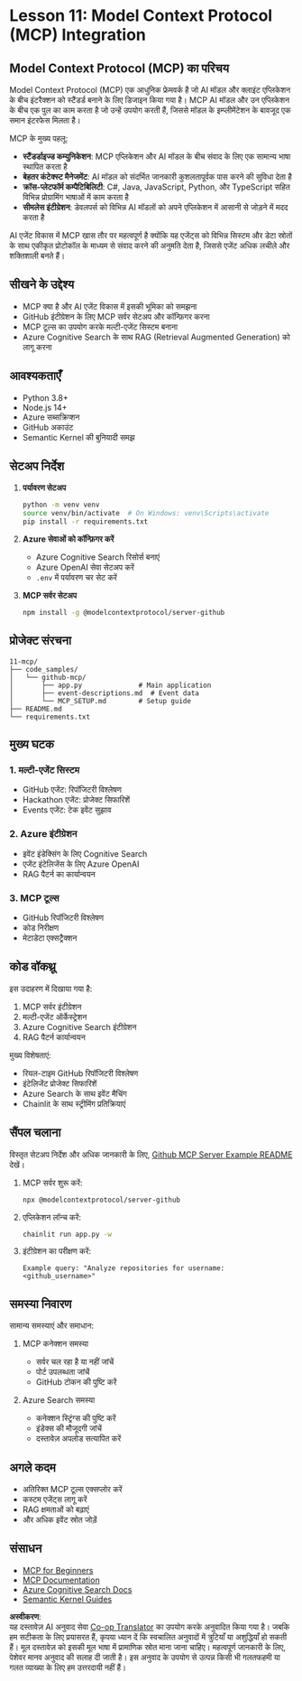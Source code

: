 <!--
CO_OP_TRANSLATOR_METADATA:
{
  "original_hash": "bbce3572338711aeab758506379ab716",
  "translation_date": "2025-05-21T09:39:24+00:00",
  "source_file": "11-mcp/README.md",
  "language_code": "hi"
}
-->
# Lesson 11: Model Context Protocol (MCP) Integration

## Model Context Protocol (MCP) का परिचय

Model Context Protocol (MCP) एक आधुनिक फ्रेमवर्क है जो AI मॉडल और क्लाइंट एप्लिकेशन के बीच इंटरैक्शन को स्टैंडर्ड बनाने के लिए डिजाइन किया गया है। MCP AI मॉडल और उन एप्लिकेशन के बीच एक पुल का काम करता है जो उन्हें उपयोग करती हैं, जिससे मॉडल के इम्प्लीमेंटेशन के बावजूद एक समान इंटरफेस मिलता है।

MCP के मुख्य पहलू:

- **स्टैंडर्डाइज्ड कम्युनिकेशन**: MCP एप्लिकेशन और AI मॉडल के बीच संवाद के लिए एक सामान्य भाषा स्थापित करता है
- **बेहतर कंटेक्स्ट मैनेजमेंट**: AI मॉडल को संदर्भित जानकारी कुशलतापूर्वक पास करने की सुविधा देता है
- **क्रॉस-प्लेटफॉर्म कम्पैटिबिलिटी**: C#, Java, JavaScript, Python, और TypeScript सहित विभिन्न प्रोग्रामिंग भाषाओं में काम करता है
- **सीमलेस इंटीग्रेशन**: डेवलपर्स को विभिन्न AI मॉडलों को अपने एप्लिकेशन में आसानी से जोड़ने में मदद करता है

AI एजेंट विकास में MCP खास तौर पर महत्वपूर्ण है क्योंकि यह एजेंट्स को विभिन्न सिस्टम और डेटा स्रोतों के साथ एकीकृत प्रोटोकॉल के माध्यम से संवाद करने की अनुमति देता है, जिससे एजेंट अधिक लचीले और शक्तिशाली बनते हैं।

## सीखने के उद्देश्य
- MCP क्या है और AI एजेंट विकास में इसकी भूमिका को समझना
- GitHub इंटीग्रेशन के लिए MCP सर्वर सेटअप और कॉन्फ़िगर करना
- MCP टूल्स का उपयोग करके मल्टी-एजेंट सिस्टम बनाना
- Azure Cognitive Search के साथ RAG (Retrieval Augmented Generation) को लागू करना

## आवश्यकताएँ
- Python 3.8+
- Node.js 14+
- Azure सब्सक्रिप्शन
- GitHub अकाउंट
- Semantic Kernel की बुनियादी समझ

## सेटअप निर्देश

1. **पर्यावरण सेटअप**
   ```bash
   python -m venv venv
   source venv/bin/activate  # On Windows: venv\Scripts\activate
   pip install -r requirements.txt
   ```

2. **Azure सेवाओं को कॉन्फ़िगर करें**
   - Azure Cognitive Search रिसोर्स बनाएं
   - Azure OpenAI सेवा सेटअप करें
   - `.env` में पर्यावरण चर सेट करें

3. **MCP सर्वर सेटअप**
   ```bash
   npm install -g @modelcontextprotocol/server-github
   ```

## प्रोजेक्ट संरचना

```
11-mcp/
├── code_samples/
│   └── github-mcp/
│       ├── app.py              # Main application
│       ├── event-descriptions.md  # Event data
│       └── MCP_SETUP.md        # Setup guide
├── README.md
└── requirements.txt
```

## मुख्य घटक

### 1. मल्टी-एजेंट सिस्टम
- GitHub एजेंट: रिपॉजिटरी विश्लेषण
- Hackathon एजेंट: प्रोजेक्ट सिफारिशें
- Events एजेंट: टेक इवेंट सुझाव

### 2. Azure इंटीग्रेशन
- इवेंट इंडेक्सिंग के लिए Cognitive Search
- एजेंट इंटेलिजेंस के लिए Azure OpenAI
- RAG पैटर्न का कार्यान्वयन

### 3. MCP टूल्स
- GitHub रिपॉजिटरी विश्लेषण
- कोड निरीक्षण
- मेटाडेटा एक्सट्रैक्शन

## कोड वॉकथ्रू

इस उदाहरण में दिखाया गया है:
1. MCP सर्वर इंटीग्रेशन
2. मल्टी-एजेंट ऑर्केस्ट्रेशन
3. Azure Cognitive Search इंटीग्रेशन
4. RAG पैटर्न कार्यान्वयन

मुख्य विशेषताएं:
- रियल-टाइम GitHub रिपॉजिटरी विश्लेषण
- इंटेलिजेंट प्रोजेक्ट सिफारिशें
- Azure Search के साथ इवेंट मैचिंग
- Chainlit के साथ स्ट्रीमिंग प्रतिक्रियाएं

## सैंपल चलाना

विस्तृत सेटअप निर्देश और अधिक जानकारी के लिए, [Github MCP Server Example README](./code_samples/github-mcp/README.md) देखें।

1. MCP सर्वर शुरू करें:
   ```bash
   npx @modelcontextprotocol/server-github
   ```

2. एप्लिकेशन लॉन्च करें:
   ```bash
   chainlit run app.py -w
   ```

3. इंटीग्रेशन का परीक्षण करें:
   ```
   Example query: "Analyze repositories for username: <github_username>"
   ```

## समस्या निवारण

सामान्य समस्याएं और समाधान:
1. MCP कनेक्शन समस्या
   - सर्वर चल रहा है या नहीं जांचें
   - पोर्ट उपलब्धता जांचें
   - GitHub टोकन की पुष्टि करें

2. Azure Search समस्या
   - कनेक्शन स्ट्रिंग्स की पुष्टि करें
   - इंडेक्स की मौजूदगी जांचें
   - दस्तावेज़ अपलोड सत्यापित करें

## अगले कदम
- अतिरिक्त MCP टूल्स एक्सप्लोर करें
- कस्टम एजेंट्स लागू करें
- RAG क्षमताओं को बढ़ाएं
- और अधिक इवेंट स्रोत जोड़ें

## संसाधन
- [MCP for Beginners](https://aka.ms/mcp-for-beginners)  
- [MCP Documentation](https://github.com/microsoft/semantic-kernel/tree/main/python/semantic-kernel/semantic_kernel/connectors/mcp)
- [Azure Cognitive Search Docs](https://learn.microsoft.com/azure/search/)
- [Semantic Kernel Guides](https://learn.microsoft.com/semantic-kernel/)

**अस्वीकरण**:  
यह दस्तावेज़ AI अनुवाद सेवा [Co-op Translator](https://github.com/Azure/co-op-translator) का उपयोग करके अनुवादित किया गया है। जबकि हम सटीकता के लिए प्रयासरत हैं, कृपया ध्यान दें कि स्वचालित अनुवादों में त्रुटियाँ या अशुद्धियाँ हो सकती हैं। मूल दस्तावेज़ को इसकी मूल भाषा में प्रामाणिक स्रोत माना जाना चाहिए। महत्वपूर्ण जानकारी के लिए, पेशेवर मानव अनुवाद की सलाह दी जाती है। इस अनुवाद के उपयोग से उत्पन्न किसी भी गलतफहमी या गलत व्याख्या के लिए हम उत्तरदायी नहीं हैं।